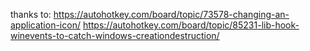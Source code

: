 thanks to:
https://autohotkey.com/board/topic/73578-changing-an-application-icon/
https://autohotkey.com/board/topic/85231-lib-hook-winevents-to-catch-windows-creationdestruction/

